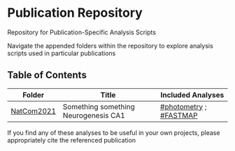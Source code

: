 # Publication Repository

Repository for Publication-Specific Analysis Scripts

Navigate the appended folders within the repository to explore analysis scripts used in particular publications

## Table of Contents

| Folder  | Title | Included Analyses |
| ------------- | ------------- | --------- |
| [NatCom2021](https://github.com/dterstege/PublicationRepo/tree/main/NatCom2021)   | Something something Neurogenesis CA1  | [#photometry](https://github.com/dterstege/PublicationRepo/tree/main/NatCom2021/FP) ; [#FASTMAP](https://github.com/dterstege/FASTMAP) |


If you find any of these analyses to be useful in your own projects, please appropriately cite the referenced publication

